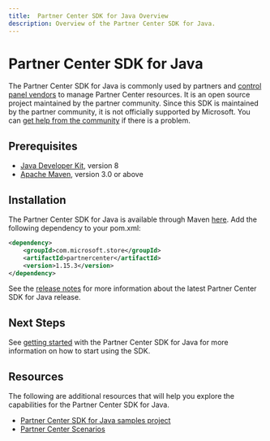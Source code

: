 ```yaml
---
title:  Partner Center SDK for Java Overview
description: Overview of the Partner Center SDK for Java.
---
```


# Partner Center SDK for Java

The Partner Center SDK for Java is commonly used by partners and [control panel vendors](/partner-center/enroll-as-cpv) to manage Partner Center resources. It is an open source project maintained by the partner community. Since this SDK is maintained by the partner community, it is not officially supported by Microsoft. You can [get help from the community](https://stackoverflow.com/search?q=partner+center) if there is a problem.

## Prerequisites

- [Java Developer Kit](https://adoptopenjdk.net/), version 8
- [Apache Maven](https://maven.apache.org/download.cgi), version 3.0 or above

## Installation

The Partner Center SDK for Java is available through Maven [here](https://maven.apache.org/download.cgi). Add the following dependency to your pom.xml:

```xml
<dependency>
    <groupId>com.microsoft.store</groupId>
    <artifactId>partnercenter</artifactId>
    <version>1.15.3</version>
</dependency>
```

See the [release notes](release-notes.md) for more information about the latest Partner Center SDK for Java release.

## Next Steps

See [getting started](get-started.md) with the Partner Center SDK for Java for more information on how to start using the SDK.

## Resources

The following are additional resources that will help you explore the capabilities for the Partner Center SDK for Java.

- [Partner Center SDK for Java samples project](/samples/microsoft/partner-center-java-samples/partner-center-java-sdk-samples/)
- [Partner Center Scenarios](/partner-center/develop/scenarios)
